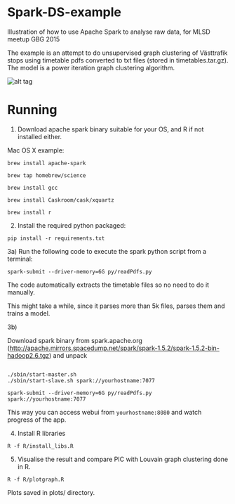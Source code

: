 # Spark-DS-example
Illustration of how to use Apache Spark to analyse raw data, for MLSD meetup GBG 2015

The example is an attempt to do unsupervised graph clustering of Västtrafik stops using timetable pdfs converted to txt files (stored in timetables.tar.gz). The model is a power iteration graph clustering algorithm. 

![alt tag](https://github.com/jotsif/Spark-DS-example/blob/master/plots/graph.png)

# Running

1) Download apache spark binary suitable for your OS, and R if not installed either. 

Mac OS X example: 

```brew install apache-spark``` 

```brew tap homebrew/science```

```brew install gcc```

```brew install Caskroom/cask/xquartz```

```brew install r```


2) Install the required python packaged:

```pip install -r requirements.txt```

3a) Run the following code to execute the spark python script from a terminal:

```spark-submit --driver-memory=6G py/readPdfs.py```

The code automatically extracts the timetable files so no need to do it manually.

This might take a while, since it parses more than 5k files, parses them and trains a model. 

3b)

Download spark binary from spark.apache.org (http://apache.mirrors.spacedump.net/spark/spark-1.5.2/spark-1.5.2-bin-hadoop2.6.tgz) and unpack

```

./sbin/start-master.sh
./sbin/start-slave.sh spark://yourhostname:7077

spark-submit --driver-memory=6G py/readPdfs.py spark://yourhostname:7077

```

This way you can access webui from `yourhostname:8080` and watch progress of the app.



4) Install R libraries 

```R -f R/install_libs.R```

5) Visualise the result and compare PIC with Louvain graph clustering done in R.

```R -f R/plotgraph.R```

Plots saved in plots/ directory.
